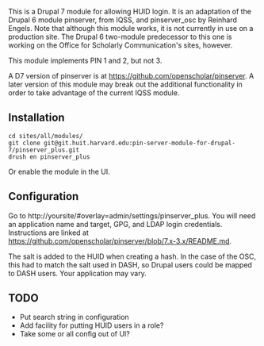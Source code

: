 This is a Drupal 7 module for allowing HUID login.  It is an
adaptation of the Drupal 6 module pinserver, from IQSS, 
and pinserver\_osc by Reinhard Engels.  Note that although this module
works, it is not currently in use on a production site.  The Drupal 6
two-module predecessor to this one is working on the Office for
Scholarly Communication's sites, however.

This module implements PIN 1 and 2, but not 3.

A D7 version of pinserver is at
https://github.com/openscholar/pinserver.  A later version of this
module may break out the additional functionality in order to take
advantage of the current IQSS module.

Installation
------------

    cd sites/all/modules/
    git clone git@git.huit.harvard.edu:pin-server-module-for-drupal-7/pinserver_plus.git
    drush en pinserver_plus

Or enable the module in the UI.

Configuration
-------------

Go to http://yoursite/#overlay=admin/settings/pinserver_plus.  You will need an
application name and target, GPG, and LDAP login credentials.  Instructions are 
linked at https://github.com/openscholar/pinserver/blob/7.x-3.x/README.md. 

The salt is added to the HUID when creating a hash.  In the case of
the OSC, this had to match the salt used in DASH, so Drupal users
could be mapped to DASH users.  Your application may vary.

TODO
----

- Put search string in configuration
- Add facility for putting HUID users in a role?
- Take some or all config out of UI?
